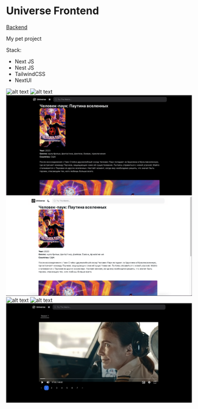 # Universe Frontend

[Backend](https://github.com/velaton618/universe-backend)

My pet project

Stack:

- Next JS
- Nest JS
- TailwindCSS
- NextUI

![alt text](image.png)
![alt text](image-1.png)
![alt text](image-3.png)
![alt text](image-2.png)
![alt text](image-4.png)
![alt text](image-5.png)
![alt text](image-8.png)
